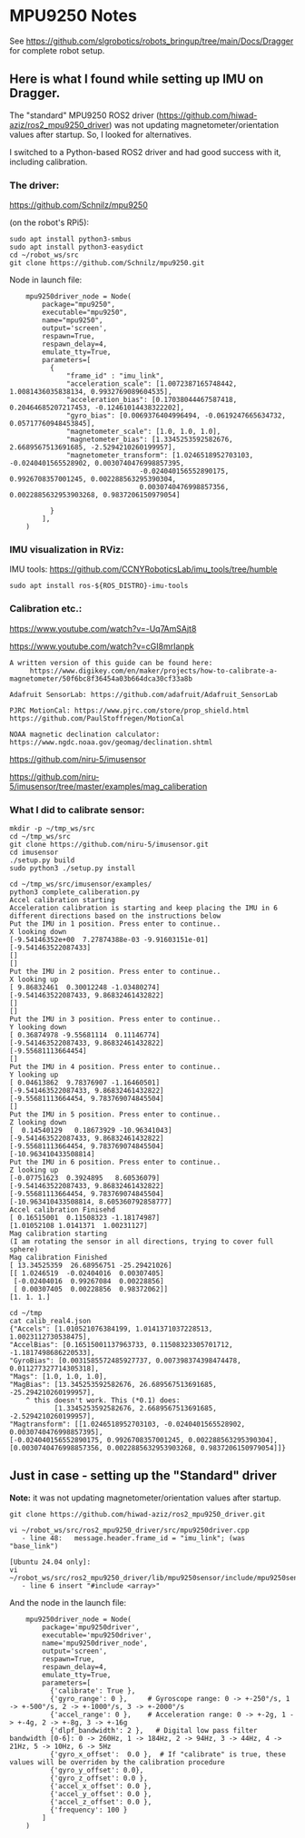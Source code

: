 # MPU9250 Notes

See https://github.com/slgrobotics/robots_bringup/tree/main/Docs/Dragger for complete robot setup.

## Here is what I found while setting up IMU on Dragger.

The "standard" MPU9250 ROS2 driver (https://github.com/hiwad-aziz/ros2_mpu9250_driver) was not updating magnetometer/orientation values after startup. So, I looked for alternatives.

I switched to a Python-based ROS2 driver and had good success with it, including calibration.

### The driver:

https://github.com/Schnilz/mpu9250

(on the robot's RPi5):
```
sudo apt install python3-smbus
sudo apt install python3-easydict
cd ~/robot_ws/src
git clone https://github.com/Schnilz/mpu9250.git
```
Node in launch file:
```
    mpu9250driver_node = Node(
        package="mpu9250",
        executable="mpu9250",
        name="mpu9250",
        output='screen',
        respawn=True,
        respawn_delay=4,
        emulate_tty=True,
        parameters=[
          {
              "frame_id" : "imu_link",
              "acceleration_scale": [1.0072387165748442, 1.0081436035838134, 0.9932769089604535],
              "acceleration_bias": [0.17038044467587418, 0.20464685207217453, -0.12461014438322202],
              "gyro_bias": [0.0069376404996494, -0.0619247665634732, 0.05717760948453845],
              "magnetometer_scale": [1.0, 1.0, 1.0],
              "magnetometer_bias": [1.3345253592582676, 2.6689567513691685, -2.5294210260199957],
              "magnetometer_transform": [1.0246518952703103, -0.0240401565528902, 0.0030740476998857395,
                                -0.024040156552890175, 0.9926708357001245, 0.002288563295390304,
                                0.0030740476998857356, 0.0022885632953903268, 0.9837206150979054]

          }
        ],
    )
```

### IMU visualization in RViz:

IMU tools:  https://github.com/CCNYRoboticsLab/imu_tools/tree/humble
```
sudo apt install ros-${ROS_DISTRO}-imu-tools
```
### Calibration etc.:

https://www.youtube.com/watch?v=-Uq7AmSAjt8

https://www.youtube.com/watch?v=cGI8mrIanpk

    A written version of this guide can be found here:
         https://www.digikey.com/en/maker/projects/how-to-calibrate-a-magnetometer/50f6bc8f36454a03b664dca30cf33a8b
    
    Adafruit SensorLab: https://github.com/adafruit/Adafruit_SensorLab
    
    PJRC MotionCal: https://www.pjrc.com/store/prop_shield.html    https://github.com/PaulStoffregen/MotionCal
    
    NOAA magnetic declination calculator: https://www.ngdc.noaa.gov/geomag/declination.shtml

https://github.com/niru-5/imusensor

https://github.com/niru-5/imusensor/tree/master/examples/mag_caliberation

### What I did to calibrate sensor:

```
mkdir -p ~/tmp_ws/src
cd ~/tmp_ws/src
git clone https://github.com/niru-5/imusensor.git
cd imusensor
./setup.py build
sudo python3 ./setup.py install

cd ~/tmp_ws/src/imusensor/examples/
python3 complete_caliberation.py
Accel calibration starting
Acceleration calibration is starting and keep placing the IMU in 6 different directions based on the instructions below
Put the IMU in 1 position. Press enter to continue..
X looking down
[-9.54146352e+00  7.27874388e-03 -9.91603151e-01]
[-9.541463522087433]
[]
[]
Put the IMU in 2 position. Press enter to continue..
X looking up
[ 9.86832461  0.30012248 -1.03480274]
[-9.541463522087433, 9.86832461432822]
[]
[]
Put the IMU in 3 position. Press enter to continue..
Y looking down
[ 0.36874978 -9.55681114  0.11146774]
[-9.541463522087433, 9.86832461432822]
[-9.55681113664454]
[]
Put the IMU in 4 position. Press enter to continue..
Y looking up
[ 0.04613862  9.78376907 -1.16460501]
[-9.541463522087433, 9.86832461432822]
[-9.55681113664454, 9.783769074845504]
[]
Put the IMU in 5 position. Press enter to continue..
Z looking down
[  0.14540129   0.18673929 -10.96341043]
[-9.541463522087433, 9.86832461432822]
[-9.55681113664454, 9.783769074845504]
[-10.963410433508814]
Put the IMU in 6 position. Press enter to continue..
Z looking up
[-0.07751623  0.3924895   8.60536079]
[-9.541463522087433, 9.86832461432822]
[-9.55681113664454, 9.783769074845504]
[-10.963410433508814, 8.605360792858777]
Accel calibration Finisehd
[ 0.16515001  0.11508323 -1.18174987]
[1.01052108 1.0141371  1.00231127]
Mag calibration starting
(I am rotating the sensor in all directions, trying to cover full sphere)
Mag calibration Finished
[ 13.34525359  26.68956751 -25.29421026]
[[ 1.0246519  -0.02404016  0.00307405]
 [-0.02404016  0.99267084  0.00228856]
 [ 0.00307405  0.00228856  0.98372062]]
[1. 1. 1.]

cd ~/tmp
cat calib_real4.json
{"Accels": [1.010521076384199, 1.0141371037228513, 1.0023112730538475],
"AccelBias": [0.16515001137963733, 0.11508323305701712, -1.1817498686220533],
"GyroBias": [0.0031585572485927737, 0.007398374398474478, 0.011277327714305318],
"Mags": [1.0, 1.0, 1.0],
"MagBias": [13.345253592582676, 26.689567513691685, -25.294210260199957],
    ^ this doesn't work. This (*0.1) does:
           [1.3345253592582676, 2.6689567513691685, -2.5294210260199957],
"Magtransform": [[1.0246518952703103, -0.0240401565528902, 0.0030740476998857395],
[-0.024040156552890175, 0.9926708357001245, 0.002288563295390304],
[0.0030740476998857356, 0.0022885632953903268, 0.9837206150979054]]}
```

## Just in case - setting up the "Standard" driver

**Note:** it was not updating magnetometer/orientation values after startup.

```
git clone https://github.com/hiwad-aziz/ros2_mpu9250_driver.git

vi ~/robot_ws/src/ros2_mpu9250_driver/src/mpu9250driver.cpp
   - line 48:   message.header.frame_id = "imu_link"; (was "base_link")

[Ubuntu 24.04 only]:
vi ~/robot_ws/src/ros2_mpu9250_driver/lib/mpu9250sensor/include/mpu9250sensor/mpu9250sensor.h
   - line 6 insert "#include <array>"
```
 And the node in the launch file:
```
    mpu9250driver_node = Node(
        package='mpu9250driver',
        executable='mpu9250driver',
        name='mpu9250driver_node',
        output='screen',
        respawn=True,
        respawn_delay=4,
        emulate_tty=True,
        parameters=[
          {'calibrate': True },
          {'gyro_range': 0 },     # Gyroscope range: 0 -> +-250°/s, 1 -> +-500°/s, 2 -> +-1000°/s, 3 -> +-2000°/s
          {'accel_range': 0 },    # Acceleration range: 0 -> +-2g, 1 -> +-4g, 2 -> +-8g, 3 -> +-16g
          {'dlpf_bandwidth': 2 },   # Digital low pass filter bandwidth [0-6]: 0 -> 260Hz, 1 -> 184Hz, 2 -> 94Hz, 3 -> 44Hz, 4 -> 21Hz, 5 -> 10Hz, 6 -> 5Hz
          {'gyro_x_offset':  0.0 },  # If "calibrate" is true, these values will be overriden by the calibration procedure
          {'gyro_y_offset': 0.0},
          {'gyro_z_offset': 0.0 },
          {'accel_x_offset': 0.0 },
          {'accel_y_offset': 0.0 },
          {'accel_z_offset': 0.0 },
          {'frequency': 100 }
        ]
    )
```

 
